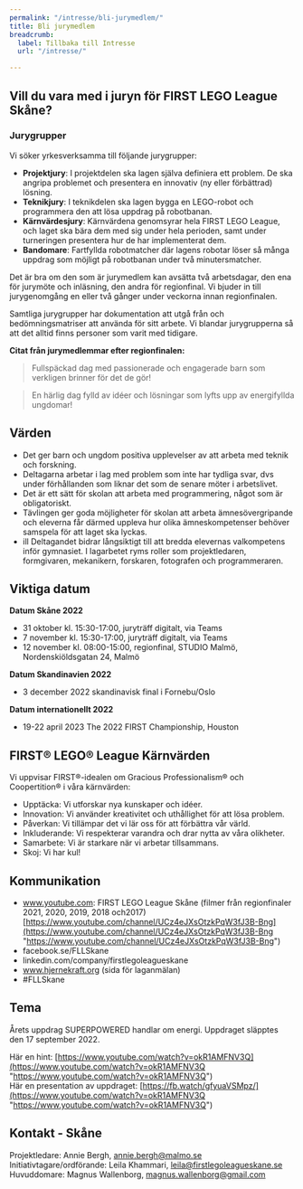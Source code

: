 ```yaml
---
permalink: "/intresse/bli-jurymedlem/"
title: Bli jurymedlem
breadcrumb:
  label: Tillbaka till Intresse
  url: "/intresse/"

---
```

## Vill du vara med i juryn för FIRST LEGO League Skåne?

### **Jurygrupper**

Vi söker yrkesverksamma till följande jurygrupper:

* **Projektjury**: I projektdelen ska lagen själva definiera ett problem. De ska angripa problemet och presentera en innovativ (ny eller förbättrad) lösning.
* **Teknikjury**: I teknikdelen ska lagen bygga en LEGO-robot och programmera den att lösa uppdrag på robotbanan.
* **Kärnvärdesjury**: Kärnvärdena genomsyrar hela FIRST LEGO League, och laget ska bära dem med sig under hela perioden, samt under turneringen presentera hur de har implementerat dem.
* **Bandomare**: Fartfyllda robotmatcher där lagens robotar löser så många uppdrag som möjligt på robotbanan under två minutersmatcher.

Det är bra om den som är jurymedlem kan avsätta två arbetsdagar, den ena för jurymöte och inläsning, den andra för regionfinal. Vi bjuder in till jurygenomgång en eller två gånger under veckorna innan regionfinalen.

Samtliga jurygrupper har dokumentation att utgå från och bedömningsmatriser att använda för sitt arbete. Vi blandar jurygrupperna så att det alltid finns personer som varit med tidigare.

**Citat från jurymedlemmar efter regionfinalen:**

> Fullspäckad dag med passionerade och engagerade barn som verkligen brinner för det de gör!

> En härlig dag fylld av idéer och lösningar som lyfts upp av energifyllda ungdomar!

## Värden

* Det ger barn och ungdom positiva upplevelser av att arbeta med teknik och forskning.
* Deltagarna arbetar i lag med problem som inte har tydliga svar, dvs under förhållanden som liknar det som de senare möter i arbetslivet.
* Det är ett sätt för skolan att arbeta med programmering, något som är obligatoriskt.
* Tävlingen ger goda möjligheter för skolan att arbeta ämnesövergripande och eleverna får därmed uppleva hur olika ämneskompetenser behöver samspela för att laget ska lyckas.
* ill Deltagandet bidrar långsiktigt till att bredda elevernas valkompetens inför gymnasiet. I lagarbetet ryms roller som projektledaren, formgivaren, mekanikern, forskaren, fotografen och programmeraren.

## Viktiga datum

**Datum Skåne 2022**

* 31 oktober		kl. 15:30-17:00, juryträff digitalt, via Teams
* 7 november		kl. 15:30-17:00, juryträff digitalt, via Teams
* 12 november		kl. 08:00-15:00, regionfinal, STUDIO Malmö, Nordenskiöldsgatan 24, Malmö

**Datum Skandinavien 2022**

* 3 december 2022 	skandinavisk final i Fornebu/Oslo

**Datum internationellt 2022**

* 19-22 april 2023	The 2022 FIRST Championship, Houston

## FIRST® LEGO® League Kärnvärden

Vi uppvisar FIRST®-idealen om Gracious Professionalism® och Coopertition® i våra kärnvärden:

* Upptäcka: Vi utforskar nya kunskaper och idéer.
* Innovation: Vi använder kreativitet och uthållighet för att lösa problem.
* Påverkan: Vi tillämpar det vi lär oss för att förbättra vår värld.
* Inkluderande: Vi respekterar varandra och drar nytta av våra olikheter.
* Samarbete: Vi är starkare när vi arbetar tillsammans.
* Skoj: Vi har kul!

## Kommunikation

* www.youtube.com: FIRST LEGO League Skåne (filmer från regionfinaler 2021, 2020, 2019, 2018 och2017) [https://www.youtube.com/channel/UCz4eJXsOtzkPqW3fJ3B-Bng](https://www.youtube.com/channel/UCz4eJXsOtzkPqW3fJ3B-Bng "https://www.youtube.com/channel/UCz4eJXsOtzkPqW3fJ3B-Bng")
* facebook.se/FLLSkane
* linkedin.com/company/firstlegoleagueskane
* www.hjernekraft.org (sida för laganmälan)
* #FLLSkane

## Tema

Årets uppdrag SUPERPOWERED handlar om energi. Uppdraget släpptes den 17 september 2022. 

Här en hint: [https://www.youtube.com/watch?v=okR1AMFNV3Q](https://www.youtube.com/watch?v=okR1AMFNV3Q "https://www.youtube.com/watch?v=okR1AMFNV3Q")  
Här en presentation av uppdraget: [https://fb.watch/gfyuaVSMpz/](https://www.youtube.com/watch?v=okR1AMFNV3Q "https://www.youtube.com/watch?v=okR1AMFNV3Q")

## Kontakt - Skåne

Projektledare: Annie Bergh, annie.bergh@malmo.se  
Initiativtagare/ordförande: Leila Khammari, leila@firstlegoleagueskane.se  
Huvuddomare: Magnus Wallenborg, magnus.wallenborg@gmail.com